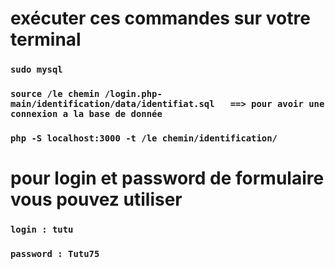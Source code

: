 # exécuter ces commandes sur votre terminal
### `sudo mysql` 
### `source /le chemin /login.php-main/identification/data/identifiat.sql   ==> pour avoir une connexion a la base de donnée`
### `php -S localhost:3000 -t /le chemin/identification/` 

# pour login et password de formulaire vous pouvez utiliser 
### `login : tutu`
### `password : Tutu75`
